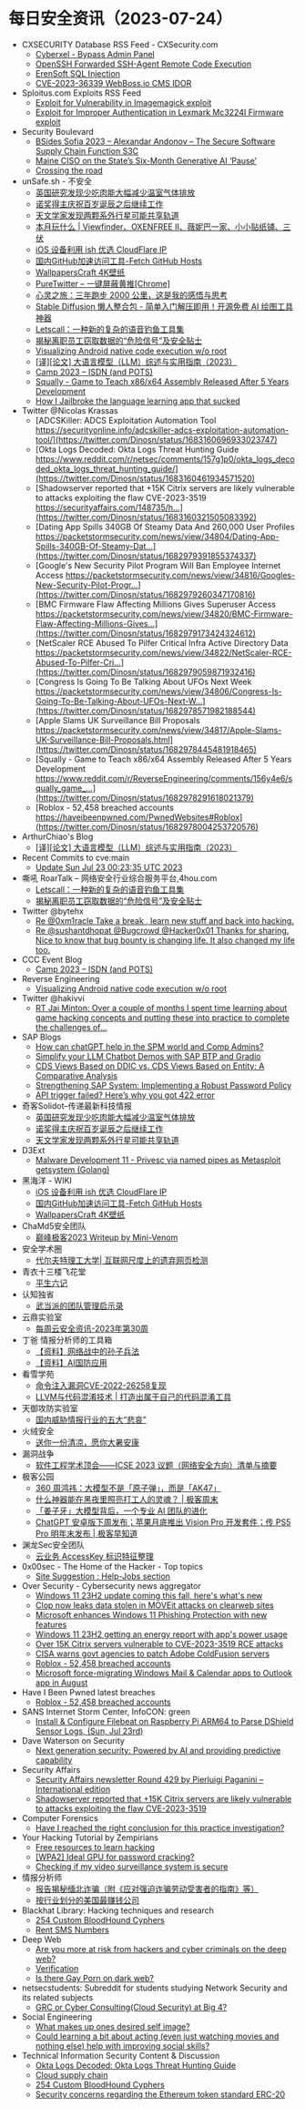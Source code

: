 # 每日安全资讯（2023-07-24）

- CXSECURITY Database RSS Feed - CXSecurity.com
  - [Cyberxel - Bypass Admin Panel](https://cxsecurity.com/issue/WLB-2023070058)
  - [OpenSSH Forwarded SSH-Agent Remote Code Execution](https://cxsecurity.com/issue/WLB-2023070057)
  - [ErenSoft SQL Injection](https://cxsecurity.com/issue/WLB-2023070055)
  - [CVE-2023-36339 WebBoss.io CMS IDOR](https://cxsecurity.com/issue/WLB-2023070054)
- Sploitus.com Exploits RSS Feed
  - [Exploit for Vulnerability in Imagemagick exploit](https://sploitus.com/exploit?id=37AA545A-316D-5755-9C9C-596005F23A06&utm_source=rss&utm_medium=rss)
  - [Exploit for Improper Authentication in Lexmark Mc3224I Firmware exploit](https://sploitus.com/exploit?id=DBCA9A54-C355-5FA7-AE73-C601DAC46702&utm_source=rss&utm_medium=rss)
- Security Boulevard
  - [BSides Sofia 2023 – Alexandar Andonov – The Secure Software Supply Chain Function S3C](https://securityboulevard.com/2023/07/bsides-sofia-2023-alexandar-andonov-the-secure-software-supply-chain-function-s3c/)
  - [Maine CISO on the State’s Six-Month Generative AI ‘Pause’](https://securityboulevard.com/2023/07/maine-ciso-on-the-states-six-month-generative-ai-pause/)
  - [Crossing the road](https://securityboulevard.com/2023/07/crossing-the-road/)
- unSafe.sh - 不安全
  - [英国研究发现少吃肉能大幅减少温室气体排放](https://buaq.net/go-172727.html)
  - [诺奖得主庆祝百岁诞辰之后继续工作](https://buaq.net/go-172725.html)
  - [天文学家发现两颗系外行星可能共享轨道](https://buaq.net/go-172726.html)
  - [本月玩什么 | Viewfinder、OXENFREE II、薇妮巴一家、小小贴纸铺、三伏](https://buaq.net/go-172724.html)
  - [iOS 设备利用 ish 优选 CloudFlare IP](https://buaq.net/go-172721.html)
  - [国内GitHub加速访问工具-Fetch GitHub Hosts](https://buaq.net/go-172722.html)
  - [WallpapersCraft 4K壁纸](https://buaq.net/go-172723.html)
  - [PureTwitter – 一键屏蔽黄推[Chrome]](https://buaq.net/go-172719.html)
  - [心灵之旅：三年跑步 2000 公里，这是我的感悟与思考](https://buaq.net/go-172717.html)
  - [Stable Diffusion 懒人整合包 - 简单入门解压即用！开源免费 AI 绘图工具神器](https://buaq.net/go-172720.html)
  - [Letscall：一种新的复杂的语音钓鱼工具集](https://buaq.net/go-172715.html)
  - [揭秘离职员工窃取数据的“危险信号”及安全贴士](https://buaq.net/go-172716.html)
  - [Visualizing Android native code execution w/o root](https://buaq.net/go-172713.html)
  - [[译][论文] 大语言模型（LLM）综述与实用指南（2023）](https://buaq.net/go-172718.html)
  - [Camp 2023 – ISDN (and POTS)](https://buaq.net/go-172728.html)
  - [Squally - Game to Teach x86/x64 Assembly Released After 5 Years Development](https://buaq.net/go-172712.html)
  - [How I Jailbroke the language learning app that sucked](https://buaq.net/go-172710.html)
- Twitter @Nicolas Krassas
  - [ADCSKiller: ADCS Exploitation Automation Tool https://securityonline.info/adcskiller-adcs-exploitation-automation-tool/](https://twitter.com/Dinosn/status/1683160696933023747)
  - [Okta Logs Decoded: Okta Logs Threat Hunting Guide https://www.reddit.com/r/netsec/comments/157g1p0/okta_logs_decoded_okta_logs_threat_hunting_guide/](https://twitter.com/Dinosn/status/1683160461934571520)
  - [Shadowserver reported that +15K Citrix servers are likely vulnerable to attacks exploiting the flaw CVE-2023-3519 https://securityaffairs.com/148735/h...](https://twitter.com/Dinosn/status/1683160321505083392)
  - [Dating App Spills 340GB Of Steamy Data And 260,000 User Profiles https://packetstormsecurity.com/news/view/34804/Dating-App-Spills-340GB-Of-Steamy-Dat...](https://twitter.com/Dinosn/status/1682979391855374337)
  - [Google's New Security Pilot Program Will Ban Employee Internet Access https://packetstormsecurity.com/news/view/34816/Googles-New-Security-Pilot-Progr...](https://twitter.com/Dinosn/status/1682979260347170816)
  - [BMC Firmware Flaw Affecting Millions Gives Superuser Access https://packetstormsecurity.com/news/view/34820/BMC-Firmware-Flaw-Affecting-Millions-Gives...](https://twitter.com/Dinosn/status/1682979173424324612)
  - [NetScaler RCE Abused To Pilfer Critical Infra Active Directory Data https://packetstormsecurity.com/news/view/34822/NetScaler-RCE-Abused-To-Pilfer-Cri...](https://twitter.com/Dinosn/status/1682979059871932416)
  - [Congress Is Going To Be Talking About UFOs Next Week https://packetstormsecurity.com/news/view/34806/Congress-Is-Going-To-Be-Talking-About-UFOs-Next-W...](https://twitter.com/Dinosn/status/1682978571982188544)
  - [Apple Slams UK Surveillance Bill Proposals https://packetstormsecurity.com/news/view/34817/Apple-Slams-UK-Surveillance-Bill-Proposals.html](https://twitter.com/Dinosn/status/1682978445481918465)
  - [Squally - Game to Teach x86/x64 Assembly Released After 5 Years Development https://www.reddit.com/r/ReverseEngineering/comments/156y4e6/squally_game_...](https://twitter.com/Dinosn/status/1682978291618021379)
  - [Roblox - 52,458 breached accounts https://haveibeenpwned.com/PwnedWebsites#Roblox](https://twitter.com/Dinosn/status/1682978004253720576)
- ArthurChiao's Blog
  - [[译][论文] 大语言模型（LLM）综述与实用指南（2023）](https://arthurchiao.github.io/blog/llm-practical-guide-zh/)
- Recent Commits to cve:main
  - [Update Sun Jul 23 00:23:35 UTC 2023](https://github.com/trickest/cve/commit/1e23d4436040030b50d1b84d7c621834374146c9)
- 嘶吼 RoarTalk – 网络安全行业综合服务平台,4hou.com
  - [Letscall：一种新的复杂的语音钓鱼工具集](https://www.4hou.com/posts/1pEZ)
  - [揭秘离职员工窃取数据的“危险信号”及安全贴士](https://www.4hou.com/posts/DZJk)
- Twitter @bytehx
  - [Re @0xm1racle Take a break , learn new stuff and back into hacking.](https://twitter.com/bytehx343/status/1683109202334736384)
  - [Re @sushantdhopat @Bugcrowd @Hacker0x01 Thanks for sharing. Nice to know that bug bounty is changing life. It also changed my life too.](https://twitter.com/bytehx343/status/1683107885331664898)
- CCC Event Blog
  - [Camp 2023 – ISDN (and POTS)](https://events.ccc.de/2023/07/23/camp23-isdn/)
- Reverse Engineering
  - [Visualizing Android native code execution w/o root](https://www.reddit.com/r/ReverseEngineering/comments/1570a5w/visualizing_android_native_code_execution_wo_root/)
- Twitter @hakivvi
  - [RT Jai Minton: Over a couple of months I spent time learning about game hacking concepts and putting these into practice to complete the challenges of...](https://twitter.com/CyberRaiju/status/1683004302095446016)
- SAP Blogs
  - [How can chatGPT help in the SPM world and Comp Admins?](https://blogs.sap.com/2023/07/23/how-can-chatgpt-help-in-the-spm-world-and-comp-admins/)
  - [Simplify your LLM Chatbot Demos with SAP BTP and Gradio](https://blogs.sap.com/2023/07/23/simplify-your-llm-chatbot-demos-with-sap-btp-and-gradio/)
  - [CDS Views Based on DDIC vs. CDS Views Based on Entity: A Comparative Analysis](https://blogs.sap.com/2023/07/23/cds-views-based-on-ddic-vs.-cds-views-based-on-entity-a-comparative-analysis/)
  - [Strengthening SAP System: Implementing a Robust Password Policy](https://blogs.sap.com/2023/07/23/strengthening-sap-system-implementing-a-robust-password-policy/)
  - [API trigger failed? Here’s why you got 422 error](https://blogs.sap.com/2023/07/23/api-trigger-failed-heres-why-you-got-422-error/)
- 奇客Solidot–传递最新科技情报
  - [英国研究发现少吃肉能大幅减少温室气体排放](https://www.solidot.org/story?sid=75591)
  - [诺奖得主庆祝百岁诞辰之后继续工作](https://www.solidot.org/story?sid=75590)
  - [天文学家发现两颗系外行星可能共享轨道](https://www.solidot.org/story?sid=75589)
- D3Ext
  - [Malware Development 11 - Privesc via named pipes as Metasploit getsystem (Golang)](https://d3ext.github.io/posts/malware-dev-11/)
- 黑海洋 - WIKI
  - [iOS 设备利用 ish 优选 CloudFlare IP](https://blog.upx8.com/3705)
  - [国内GitHub加速访问工具-Fetch GitHub Hosts](https://blog.upx8.com/3704)
  - [WallpapersCraft 4K壁纸](https://blog.upx8.com/3703)
- ChaMd5安全团队
  - [巅峰极客2023 Writeup by Mini-Venom](https://mp.weixin.qq.com/s?__biz=MzIzMTc1MjExOQ==&mid=2247509230&idx=1&sn=af92b40c1eff8cb3d1f2c0b50ed66d36&chksm=e89d8c36dfea052047d23c8dd83fbac8980f08bcca17b7b842d52c1b18cb7d527adc6cd1773b&scene=58&subscene=0#rd)
- 安全学术圈
  - [代尔夫特理工大学| 互联网尺度上的遗弃网页检测](https://mp.weixin.qq.com/s?__biz=MzU5MTM5MTQ2MA==&mid=2247489271&idx=1&sn=831ef7589d3785115e21f1151ec57506&chksm=fe2ee97cc959606a766e52cc64677760b70e14c37ed4c19bb15ecb6d2224473c042999ef23d0&scene=58&subscene=0#rd)
- 青衣十三楼飞花堂
  - [平生六记](https://mp.weixin.qq.com/s?__biz=MzUzMjQyMDE3Ng==&mid=2247486712&idx=1&sn=1231c5fc980318c933ff1da6b73552e7&chksm=fab2cfc7cdc546d1d92f2ed25ce2b6704ee73a07904a633f3034792e15782593b571f4857286&scene=58&subscene=0#rd)
- 认知独省
  - [武当派的团队管理启示录](https://mp.weixin.qq.com/s?__biz=MzU0NTI4MDQwMQ==&mid=2247483977&idx=1&sn=2c9039c83ab3ae59cba2c80a6d3f263c&chksm=fb6e1ab7cc1993a145c0c8bd46536db5a101a7dec97de6a4267f28b21652df219006a7ac64dd&scene=58&subscene=0#rd)
- 云鼎实验室
  - [每周云安全资讯-2023年第30周](https://mp.weixin.qq.com/s?__biz=MzU3ODAyMjg4OQ==&mid=2247494983&idx=1&sn=5bf6b26179e359f0769158c669ccd009&chksm=fd7911c1ca0e98d7f20212043b2b4fa943c8e98262f1434dd54569e0295541bdbb39c6a61458&scene=58&subscene=0#rd)
- 丁爸 情报分析师的工具箱
  - [【资料】网络战中的孙子兵法](https://mp.weixin.qq.com/s?__biz=MzI2MTE0NTE3Mw==&mid=2651137391&idx=1&sn=2d898a996632468fc37ee5260c939dcb&chksm=f1af5255c6d8db432d53cfd2e1c014db95953b6e415effad9c0c16f446a0a808818bbf0b3c0b&scene=58&subscene=0#rd)
  - [【资料】AI国防应用](https://mp.weixin.qq.com/s?__biz=MzI2MTE0NTE3Mw==&mid=2651137391&idx=2&sn=3e1d41c57b1fca9e17e0f4815373e988&chksm=f1af5255c6d8db43d78af6db658a29c5e5cd0567c0d53453134c6f3a40c8f28d0aa4a2354109&scene=58&subscene=0#rd)
- 看雪学苑
  - [命令注入漏洞CVE-2022-26258复现](https://mp.weixin.qq.com/s?__biz=MjM5NTc2MDYxMw==&mid=2458510132&idx=1&sn=89ff1eb23af91def9ef50a1dc3a28878&chksm=b18ed3be86f95aa8083bcf5d09670cf6debd41a6ab5f68fb58c1bc957a058b35db474703e0d4&scene=58&subscene=0#rd)
  - [LLVM与代码混淆技术 | 打造出属于自己的代码混淆工具](https://mp.weixin.qq.com/s?__biz=MjM5NTc2MDYxMw==&mid=2458510132&idx=2&sn=a40e41d1d287bb2428891c98a9ae5e53&chksm=b18ed3be86f95aa8fe94308367988d3f20e9259e9073f7c9dfd96e670198cf8c5ac5466d264e&scene=58&subscene=0#rd)
- 天御攻防实验室
  - [国内威胁情报行业的五大“悲哀”](https://mp.weixin.qq.com/s?__biz=MzU0MzgyMzM2Nw==&mid=2247484999&idx=1&sn=485863f4e66a62f55aa69334c787e6f3&chksm=fb04c52fcc734c3919fc28c61a9b13488b89efe4c1ba5cb16f8f00f0c6e996c7f1df47984463&scene=58&subscene=0#rd)
- 火绒安全
  - [送你一份清凉，愿你大暑安康](https://mp.weixin.qq.com/s?__biz=MzI3NjYzMDM1Mg==&mid=2247515095&idx=1&sn=887ccd8987e1c3c019f38f8c7775351c&chksm=eb7065e8dc07ecfe431884a7e217646f9778567e19ae0c09b5d6db8332cce63f9293c1c7964a&scene=58&subscene=0#rd)
- 漏洞战争
  - [软件工程学术顶会——ICSE 2023 议题（网络安全方向）清单与摘要](https://mp.weixin.qq.com/s?__biz=MzU0MzgzNTU0Mw==&mid=2247485145&idx=1&sn=f2f11c8ff893b98c6c16f4e27fd29e5e&chksm=fb041221cc739b37e8ed297185ed59937d6c9e0c220294076fb4488f74aaf2ecadbbc7bebb8f&scene=58&subscene=0#rd)
- 极客公园
  - [360 周鸿祎：大模型不是「原子弹」，而是「AK47」](https://mp.weixin.qq.com/s?__biz=MTMwNDMwODQ0MQ==&mid=2653002131&idx=1&sn=558bcd4aefe901038eddb796a087edcd&chksm=7e54e42549236d33c1e5ebfdc475ffd5137713ecb7e01cc902c13aed951685fbcabeaa5968ee&scene=58&subscene=0#rd)
  - [什么神器能在黑夜里照亮打工人的灵魂？ | 极客周末](https://mp.weixin.qq.com/s?__biz=MTMwNDMwODQ0MQ==&mid=2653002131&idx=2&sn=def57a3d441d1abd5b99db124b4df239&chksm=7e54e42549236d333b03f58870a525a25b221df8568c82518436ae635ef223c1c16cbf66835f&scene=58&subscene=0#rd)
  - [「姜子牙」大模型背后，一个专业 AI 团队的进化](https://mp.weixin.qq.com/s?__biz=MTMwNDMwODQ0MQ==&mid=2653002089&idx=1&sn=29de14d34a53ad3a004dceb1f49ad173&chksm=7e54e4df49236dc9f0374066531e40b8fdd2b485baf0eb21685c1121fb71331414c109d6c07b&scene=58&subscene=0#rd)
  - [ChatGPT 安卓版下周发布；苹果月底推出 Vision Pro 开发套件；传 PS5 Pro 明年末发布 | 极客早知道](https://mp.weixin.qq.com/s?__biz=MTMwNDMwODQ0MQ==&mid=2653002028&idx=1&sn=7a3825d327302e337982eb7c10e0f36c&chksm=7e54e49a49236d8c95986d37b7e7c5035ce2088771a4f74aa2c6a565c4d7af4179a9d3925948&scene=58&subscene=0#rd)
- 渊龙Sec安全团队
  - [云业务 AccessKey 标识特征整理](https://mp.weixin.qq.com/s?__biz=Mzg4NTY0MDg1Mg==&mid=2247485091&idx=1&sn=60bbefe43bfed5de2dcd56f99cca24bc&chksm=cfa49d58f8d3144ed0a7a785d2c8fdcff7345336c72acf04f35c2728672d57eef8b3eda998a7&scene=58&subscene=0#rd)
- 0x00sec - The Home of the Hacker - Top topics
  - [Site Suggestion : Help-Jobs section](https://0x00sec.org/t/site-suggestion-help-jobs-section/36083)
- Over Security - Cybersecurity news aggregator
  - [Windows 11 23H2 update coming this fall, here's what's new](https://www.bleepingcomputer.com/news/microsoft/windows-11-23h2-update-coming-this-fall-heres-whats-new/)
  - [Clop now leaks data stolen in MOVEit attacks on clearweb sites](https://www.bleepingcomputer.com/news/security/clop-now-leaks-data-stolen-in-moveit-attacks-on-clearweb-sites/)
  - [Microsoft enhances Windows 11 Phishing Protection with new features](https://www.bleepingcomputer.com/news/microsoft/microsoft-enhances-windows-11-phishing-protection-with-new-features/)
  - [Windows 11 23H2 getting an energy report with app's power usage](https://www.bleepingcomputer.com/news/microsoft/windows-11-23h2-getting-an-energy-report-with-apps-power-usage/)
  - [Over 15K Citrix servers vulnerable to CVE-2023-3519 RCE attacks](https://www.bleepingcomputer.com/news/security/over-15k-citrix-servers-vulnerable-to-cve-2023-3519-rce-attacks/)
  - [CISA warns govt agencies to patch Adobe ColdFusion servers](https://www.bleepingcomputer.com/news/security/cisa-warns-govt-agencies-to-patch-adobe-coldfusion-servers/)
  - [Roblox - 52,458 breached accounts](https://haveibeenpwned.com/PwnedWebsites#Roblox)
  - [Microsoft force-migrating Windows Mail & Calendar apps to Outlook app in August](https://www.bleepingcomputer.com/news/microsoft/microsoft-force-migrating-windows-mail-and-calendar-apps-to-outlook-app-in-august/)
- Have I Been Pwned latest breaches
  - [Roblox - 52,458 breached accounts](https://haveibeenpwned.com/PwnedWebsites#Roblox)
- SANS Internet Storm Center, InfoCON: green
  - [Install &#x26; Configure Filebeat on Raspberry Pi ARM64 to Parse DShield Sensor Logs, (Sun, Jul 23rd)](https://isc.sans.edu/diary/rss/30056)
- Dave Waterson on Security
  - [Next generation security: Powered by AI and providing predictive capability](https://dwaterson.com/2023/07/23/next-generation-security-powered-by-ai-and-providing-predictive-capability/)
- Security Affairs
  - [Security Affairs newsletter Round 429 by Pierluigi Paganini – International edition](https://securityaffairs.com/148745/breaking-news/security-affairs-newsletter-round-429-by-pierluigi-paganini-international-edition.html)
  - [Shadowserver reported that +15K Citrix servers are likely vulnerable to attacks exploiting the flaw CVE-2023-3519](https://securityaffairs.com/148735/hacking/15k-citrix-servers-vulnerable-cve-2023-3519.html)
- Computer Forensics
  - [Have I reached the right conclusion for this practice investigation?](https://www.reddit.com/r/computerforensics/comments/157htst/have_i_reached_the_right_conclusion_for_this/)
- Your Hacking Tutorial by Zempirians
  - [Free resources to learn hacking](https://www.reddit.com/r/HowToHack/comments/157anlv/free_resources_to_learn_hacking/)
  - [[WPA2] Ideal GPU for password cracking?](https://www.reddit.com/r/HowToHack/comments/157ngy1/wpa2_ideal_gpu_for_password_cracking/)
  - [Checking if my video surveillance system is secure](https://www.reddit.com/r/HowToHack/comments/15799oy/checking_if_my_video_surveillance_system_is_secure/)
- 情报分析师
  - [报告揭秘缅北诈骗（附《应对强迫诈骗劳动受害者的指南》等）](https://mp.weixin.qq.com/s?__biz=MzA3Mjc1MTkwOA==&mid=2650536155&idx=1&sn=d899b4f556be7e13618f1958217f17d6&chksm=8716d690b0615f86a695a6b66134fd0f5cf06668423dd7c716ef4b7e446eae48b4a23ec5e67c&scene=58&subscene=0#rd)
  - [按行业划分的美国最赚钱公司](https://mp.weixin.qq.com/s?__biz=MzA3Mjc1MTkwOA==&mid=2650536155&idx=2&sn=0c175f98f9ee518f1cf7db3187b3e94b&chksm=8716d690b0615f863621146f69c4f71bc1b87d6873120fd60b954162783dc714174e580fbca9&scene=58&subscene=0#rd)
- Blackhat Library: Hacking techniques and research
  - [254 Custom BloodHound Cyphers](https://www.reddit.com/r/blackhat/comments/157l304/254_custom_bloodhound_cyphers/)
  - [Rent SMS Numbers](https://www.reddit.com/r/blackhat/comments/1572htt/rent_sms_numbers/)
- Deep Web
  - [Are you more at risk from hackers and cyber criminals on the deep web?](https://www.reddit.com/r/deepweb/comments/1579cu9/are_you_more_at_risk_from_hackers_and_cyber/)
  - [Verification](https://www.reddit.com/r/deepweb/comments/157aaef/verification/)
  - [Is there Gay Porn on dark web?](https://www.reddit.com/r/deepweb/comments/15772sn/is_there_gay_porn_on_dark_web/)
- netsecstudents: Subreddit for students studying Network Security and its related subjects
  - [GRC or Cyber Consulting(Cloud Security) at Big 4?](https://www.reddit.com/r/netsecstudents/comments/1573gy3/grc_or_cyber_consultingcloud_security_at_big_4/)
- Social Engineering
  - [What makes up ones desired self image?](https://www.reddit.com/r/SocialEngineering/comments/157s2hi/what_makes_up_ones_desired_self_image/)
  - [Could learning a bit about acting (even just watching movies and nothing else) help with improving social skills?](https://www.reddit.com/r/SocialEngineering/comments/157jqnf/could_learning_a_bit_about_acting_even_just/)
- Technical Information Security Content & Discussion
  - [Okta Logs Decoded: Okta Logs Threat Hunting Guide](https://www.reddit.com/r/netsec/comments/157g1p0/okta_logs_decoded_okta_logs_threat_hunting_guide/)
  - [Cloud supply chain](https://www.reddit.com/r/netsec/comments/157bdmp/cloud_supply_chain/)
  - [254 Custom BloodHound Cyphers](https://www.reddit.com/r/netsec/comments/157kwxk/254_custom_bloodhound_cyphers/)
  - [Security concerns regarding the Ethereum token standard ERC-20](https://www.reddit.com/r/netsec/comments/156zuo8/security_concerns_regarding_the_ethereum_token/)

